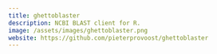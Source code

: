 ```yaml
---
title: ghettoblaster
description: NCBI BLAST client for R.
image: /assets/images/ghettoblaster.png
website: https://github.com/pieterprovoost/ghettoblaster
---
```

